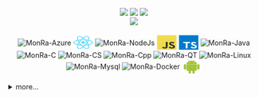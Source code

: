 <!--Hello
<h2><img src="https://emojis.slackmojis.com/emojis/images/1531849430/4246/blob-sunglasses.gif?1531849430" width="30"/> Hi There👋 , I'm MonRá! <img src="https://media.giphy.com/media/12oufCB0MyZ1Go/giphy.gif" width="50"><img src="https://i.giphy.com/9KawrQzIwdAYg.webp" width="50"></h2>
-->

<div>
  </p>
  <div align="center">
   <a href="https://www.facebook.com/ramon.chaib" target="_blank"><img src="https://img.shields.io/badge/-Facebook-%230077B5?style=for-the-badge&logo=facebook&logoColor=white" target="_blank"></a> 
  <a href="https://www.instagram.com/monrapps/" target="_blank"><img src="https://img.shields.io/badge/-Instagram-%23E4405F?style=for-the-badge&logo=instagram&logoColor=white" target="_blank"></a>
  <a href="https://www.linkedin.com/in/ramon-chaib-27007635/" target="_blank"><img src="https://img.shields.io/badge/-LinkedIn-%230077B5?style=for-the-badge&logo=linkedin&logoColor=white" target="_blank"></a>   
</div>

<div align="center">
  <img src="https://i.giphy.com/MM0Jrc8BHKx3y.webp">
</div>
  
 <div style="display: inline_block" align="center"><br>
  <img align="center" alt="MonRa-Azure" height="30" width="40" src="https://cdn.jsdelivr.net/gh/devicons/devicon/icons/azure/azure-original.svg">
  <img align="center" alt="MonRa-React" height="30" width="40" src="https://raw.githubusercontent.com/devicons/devicon/master/icons/react/react-original.svg">
  <img align="center" alt="MonRa-NodeJs" height="30" width="40" src="https://cdn.jsdelivr.net/gh/devicons/devicon/icons/nodejs/nodejs-original.svg">
  <img align="center" alt="MonRa-Js" height="30" width="40" src="https://raw.githubusercontent.com/devicons/devicon/master/icons/javascript/javascript-original.svg">     <img align="center" alt="MonRa-Ts" height="30" width="40" src="https://raw.githubusercontent.com/devicons/devicon/master/icons/typescript/typescript-original.svg">
  <img align="center" alt="MonRa-Java" height="30" width="40" src="https://cdn.jsdelivr.net/gh/devicons/devicon/icons/java/java-original.svg">
  <img align="center" alt="MonRa-C" height="30" width="40" src="https://cdn.jsdelivr.net/gh/devicons/devicon/icons/c/c-original.svg">
  <img align="center" alt="MonRa-CS" height="30" width="40" src="https://cdn.jsdelivr.net/gh/devicons/devicon/icons/csharp/csharp-original.svg">
  <img align="center" alt="MonRa-Cpp" height="30" width="40" src="https://cdn.jsdelivr.net/gh/devicons/devicon/icons/cplusplus/cplusplus-original.svg">
  <img align="center" alt="MonRa-QT" height="30" width="40" src="https://cdn.jsdelivr.net/gh/devicons/devicon/icons/qt/qt-original.svg">
  <img align="center" alt="MonRa-Linux" height="30" width="40" src="https://cdn.jsdelivr.net/gh/devicons/devicon/icons/linux/linux-original.svg">
  <img align="center" alt="MonRa-Mysql" height="30" width="40" src="https://cdn.jsdelivr.net/gh/devicons/devicon/icons/mysql/mysql-original.svg">
  <img align="center" alt="MonRa-Docker" height="30" width="40" src="https://cdn.jsdelivr.net/gh/devicons/devicon/icons/docker/docker-original.svg">  
  <img align="center" alt="MonRa-Android" height="30" width="40" src="https://github.com/devicons/devicon/blob/master/icons/android/android-original.svg">
  
</div>
</a>

</br>
<!--
[![github activity graph](https://activity-graph.herokuapp.com/graph?username=monrapps&theme=chartreuse-dark)](https://github.com/monrapps/)
-->
<div>
<details>
      <summary>more...</summary>
      
<!--
### <img src="https://media.giphy.com/media/VgCDAzcKvsR6OM0uWg/giphy.gif" width="50"> A little more about me...  

```javascript
const monra = {
    pronouns: "He" | "Him",
    code: ["any"],
    askMeAbout: ["any"],
    technologies: {
        backEnd: {
            js: ["any"],
        },
        mobileApp: {
            native: ["Android Development"]
        },
        devOps: ["AWS", "Docker🐳", "Route53", "Nginx"],
        databases: ["mongo", "MySql", "sqlite"],
        misc: ["Firebase", "Socket.IO", "selenium", "open-cv", "php", "SuiteApp"]
    },
    architecture: ["Serverless Architecture", "Progressive web applications", "Single page applications"],
    currentFocus: "Building Robots to ease opertations",
    funFact: "There are two ways to write error-free programs; only the third one works"
};
```
-->

---
<!--START_SECTION:waka-->
![Code Time](http://img.shields.io/badge/Code%20Time-1%2C288%20hrs%209%20mins-blue)

![Profile Views](http://img.shields.io/badge/Profile%20Views-1-blue)

![Lines of code](https://img.shields.io/badge/From%20Hello%20World%20I%27ve%20Written-4.9%20million%20lines%20of%20code-blue)

**🐱 My GitHub Data** 

> 📦 73.0 kB Used in GitHub's Storage 
 > 
> 🏆 3,632 Contributions in the Year 2025
 > 
> 🚫 Not Opted to Hire
 > 
> 📜 25 Public Repositories 
 > 
> 🔑 22 Private Repositories 
 > 
**I'm an Early 🐤** 

```text
🌞 Morning                10039 commits       ████████░░░░░░░░░░░░░░░░░   32.36 % 
🌆 Daytime                13188 commits       ███████████░░░░░░░░░░░░░░   42.51 % 
🌃 Evening                4412 commits        ████░░░░░░░░░░░░░░░░░░░░░   14.22 % 
🌙 Night                  3384 commits        ███░░░░░░░░░░░░░░░░░░░░░░   10.91 % 
```
📅 **I'm Most Productive on Thursday** 

```text
Monday                   5662 commits        █████░░░░░░░░░░░░░░░░░░░░   18.25 % 
Tuesday                  5747 commits        █████░░░░░░░░░░░░░░░░░░░░   18.52 % 
Wednesday                5899 commits        █████░░░░░░░░░░░░░░░░░░░░   19.01 % 
Thursday                 6733 commits        █████░░░░░░░░░░░░░░░░░░░░   21.70 % 
Friday                   4407 commits        ████░░░░░░░░░░░░░░░░░░░░░   14.21 % 
Saturday                 1453 commits        █░░░░░░░░░░░░░░░░░░░░░░░░   04.68 % 
Sunday                   1122 commits        █░░░░░░░░░░░░░░░░░░░░░░░░   03.62 % 
```


📊 **This Week I Spent My Time On** 

```text
🕑︎ Time Zone: America/Sao_Paulo

💬 Programming Languages: 
C                        1 hr 12 mins        ████████████░░░░░░░░░░░░░   46.20 % 
Markdown                 38 mins             ██████░░░░░░░░░░░░░░░░░░░   24.39 % 
YAML                     18 mins             ███░░░░░░░░░░░░░░░░░░░░░░   11.64 % 
Kconfig                  12 mins             ██░░░░░░░░░░░░░░░░░░░░░░░   07.61 % 
XML                      9 mins              ██░░░░░░░░░░░░░░░░░░░░░░░   06.20 % 

🔥 Editors: 
VS Code                  2 hrs 37 mins       █████████████████████████   100.00 % 

🐱‍💻 Projects: 
wlm-esp32                1 hr 18 mins        ████████████░░░░░░░░░░░░░   49.54 % 
Markdown                 38 mins             ██████░░░░░░░░░░░░░░░░░░░   24.39 % 
frigate                  19 mins             ███░░░░░░░░░░░░░░░░░░░░░░   12.26 % 
gww-v6i                  12 mins             ██░░░░░░░░░░░░░░░░░░░░░░░   07.61 % 
manifests                9 mins              ██░░░░░░░░░░░░░░░░░░░░░░░   06.20 % 

💻 Operating System: 
Windows                  1 hr 56 mins        ██████████████████░░░░░░░   73.93 % 
WSL                      41 mins             ███████░░░░░░░░░░░░░░░░░░   26.07 % 
```

**I Mostly Code in C++** 

```text
C                        17 repos            █████░░░░░░░░░░░░░░░░░░░░   18.68 % 
Python                   10 repos            ███░░░░░░░░░░░░░░░░░░░░░░   10.99 % 
JavaScript               10 repos            ███░░░░░░░░░░░░░░░░░░░░░░   10.99 % 
Shell                    6 repos             ██░░░░░░░░░░░░░░░░░░░░░░░   06.59 % 
HTML                     6 repos             ██░░░░░░░░░░░░░░░░░░░░░░░   06.59 % 
```



**Timeline**

![Lines of Code chart](https://raw.githubusercontent.com/monrapps/monrapps/master/assets/bar_graph.png)


 Last Updated on 25/08/2025 19:55:19 UTC
<!--END_SECTION:waka-->
